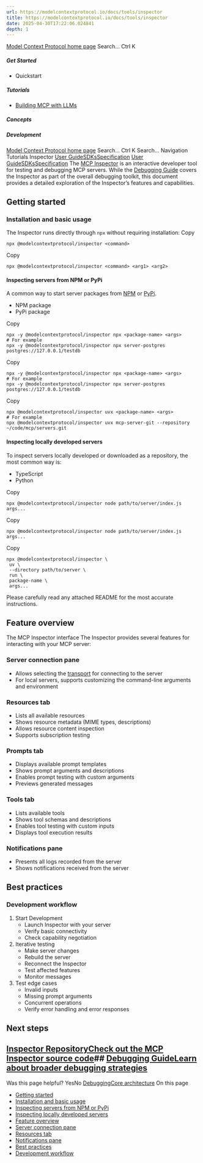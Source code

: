 ```yaml
---
url: https://modelcontextprotocol.io/docs/tools/inspector
title: https://modelcontextprotocol.io/docs/tools/inspector
date: 2025-04-30T17:22:06.024841
depth: 1
---
```


[Model Context Protocol home page](https://modelcontextprotocol.io/)
Search...
Ctrl K
##### Get Started
  * Quickstart


##### Tutorials
  * [Building MCP with LLMs](https://modelcontextprotocol.io/tutorials/building-mcp-with-llms)


##### Concepts


##### Development


[Model Context Protocol home page](https://modelcontextprotocol.io/)
Search...
Ctrl K
Search...
Navigation
Tutorials
Inspector
[User Guide](https://modelcontextprotocol.io/introduction)[SDKs](https://modelcontextprotocol.io/sdk/java/mcp-overview)[Specification](https://modelcontextprotocol.io/specification/2025-03-26)
[User Guide](https://modelcontextprotocol.io/introduction)[SDKs](https://modelcontextprotocol.io/sdk/java/mcp-overview)[Specification](https://modelcontextprotocol.io/specification/2025-03-26)
The [MCP Inspector](https://github.com/modelcontextprotocol/inspector) is an interactive developer tool for testing and debugging MCP servers. While the [Debugging Guide](https://modelcontextprotocol.io/docs/tools/debugging) covers the Inspector as part of the overall debugging toolkit, this document provides a detailed exploration of the Inspector’s features and capabilities.
## Getting started
### Installation and basic usage
The Inspector runs directly through `npx` without requiring installation:
Copy
```
npx @modelcontextprotocol/inspector <command>

```

Copy
```
npx @modelcontextprotocol/inspector <command> <arg1> <arg2>

```

#### Inspecting servers from NPM or PyPi
A common way to start server packages from [NPM](https://npmjs.com) or [PyPi](https://pypi.com).
  * NPM package
  * PyPi package


Copy
```
npx -y @modelcontextprotocol/inspector npx <package-name> <args>
# For example
npx -y @modelcontextprotocol/inspector npx server-postgres postgres://127.0.0.1/testdb

```

Copy
```
npx -y @modelcontextprotocol/inspector npx <package-name> <args>
# For example
npx -y @modelcontextprotocol/inspector npx server-postgres postgres://127.0.0.1/testdb

```

Copy
```
npx @modelcontextprotocol/inspector uvx <package-name> <args>
# For example
npx @modelcontextprotocol/inspector uvx mcp-server-git --repository ~/code/mcp/servers.git

```

#### Inspecting locally developed servers
To inspect servers locally developed or downloaded as a repository, the most common way is:
  * TypeScript
  * Python


Copy
```
npx @modelcontextprotocol/inspector node path/to/server/index.js args...

```

Copy
```
npx @modelcontextprotocol/inspector node path/to/server/index.js args...

```

Copy
```
npx @modelcontextprotocol/inspector \
 uv \
 --directory path/to/server \
 run \
 package-name \
 args...

```

Please carefully read any attached README for the most accurate instructions.
## Feature overview
The MCP Inspector interface
The Inspector provides several features for interacting with your MCP server:
### Server connection pane
  * Allows selecting the [transport](https://modelcontextprotocol.io/docs/concepts/transports) for connecting to the server
  * For local servers, supports customizing the command-line arguments and environment


### Resources tab
  * Lists all available resources
  * Shows resource metadata (MIME types, descriptions)
  * Allows resource content inspection
  * Supports subscription testing


### Prompts tab
  * Displays available prompt templates
  * Shows prompt arguments and descriptions
  * Enables prompt testing with custom arguments
  * Previews generated messages


### Tools tab
  * Lists available tools
  * Shows tool schemas and descriptions
  * Enables tool testing with custom inputs
  * Displays tool execution results


### Notifications pane
  * Presents all logs recorded from the server
  * Shows notifications received from the server


## Best practices
### Development workflow
  1. Start Development
     * Launch Inspector with your server
     * Verify basic connectivity
     * Check capability negotiation
  2. Iterative testing
     * Make server changes
     * Rebuild the server
     * Reconnect the Inspector
     * Test affected features
     * Monitor messages
  3. Test edge cases
     * Invalid inputs
     * Missing prompt arguments
     * Concurrent operations
     * Verify error handling and error responses


## Next steps
## [Inspector RepositoryCheck out the MCP Inspector source code](https://github.com/modelcontextprotocol/inspector)## [Debugging GuideLearn about broader debugging strategies](https://modelcontextprotocol.io/docs/tools/debugging)
Was this page helpful?
YesNo
[Debugging](https://modelcontextprotocol.io/docs/tools/debugging)[Core architecture](https://modelcontextprotocol.io/docs/concepts/architecture)
On this page
  * [Getting started](https://modelcontextprotocol.io/docs/tools/inspector#getting-started)
  * [Installation and basic usage](https://modelcontextprotocol.io/docs/tools/inspector#installation-and-basic-usage)
  * [Inspecting servers from NPM or PyPi](https://modelcontextprotocol.io/docs/tools/inspector#inspecting-servers-from-npm-or-pypi)
  * [Inspecting locally developed servers](https://modelcontextprotocol.io/docs/tools/inspector#inspecting-locally-developed-servers)
  * [Feature overview](https://modelcontextprotocol.io/docs/tools/inspector#feature-overview)
  * [Server connection pane](https://modelcontextprotocol.io/docs/tools/inspector#server-connection-pane)
  * [Resources tab](https://modelcontextprotocol.io/docs/tools/inspector#resources-tab)
  * [Notifications pane](https://modelcontextprotocol.io/docs/tools/inspector#notifications-pane)
  * [Best practices](https://modelcontextprotocol.io/docs/tools/inspector#best-practices)
  * [Development workflow](https://modelcontextprotocol.io/docs/tools/inspector#development-workflow)



